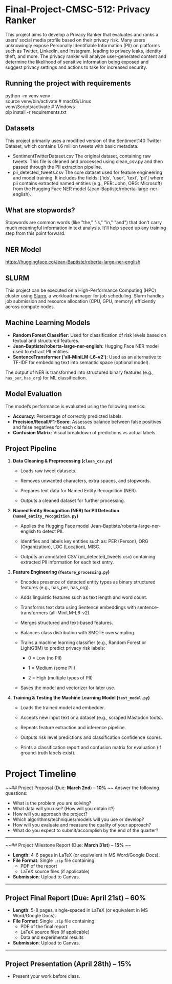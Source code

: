 # Final-Project-CMSC-512: Privacy Ranker
This project aims to develop a Privacy Ranker that evaluates and ranks a users’ social media profile based on their privacy risk. Many users unknowingly expose Personally Identifiable Information (PII) on platforms such as Twitter, LinkedIn, and Instagram, leading to privacy leaks, identity theft, and more. The privacy ranker will analyze user-generated content and determine the likelihood of sensitive information being exposed and suggest privacy settings and actions to take for increased security.

## Running the project with requirements
python -m venv venv  
source venv/bin/activate  # macOS/Linux  
venv\Scripts\activate  # Windows    
pip install -r requirements.txt

## Datasets
This project primarily uses a modified version of the Sentiment140 Twitter Dataset, which contains 1.6 million tweets with basic metadata.
- SentimentTwitterDataset.csv
    The original dataset, containing raw tweets. This file is cleaned and processed using clean_csv.py and then passed through the PII extraction pipeline.
- pii_detected_tweets.csv
    The core dataset used for feature engineering and model training. It includes the fields:
    ['ids', 'user', 'text', 'pii']
    where pii contains extracted named entities (e.g., PER: John, ORG: Microsoft) from the Hugging Face NER model (Jean-Baptiste/roberta-large-ner-english).

## What are stopwords?
Stopwords are common words (like "the," "is," "in," "and") that don't carry much meaningful information in text analysis. It'll help speed up any training step from this point forward.

## NER Model
https://huggingface.co/Jean-Baptiste/roberta-large-ner-english

## SLURM
This project can be executed on a High-Performance Computing (HPC) cluster using [Slurm](https://slurm.schedmd.com/documentation.html), a workload manager for job scheduling. Slurm handles job submission and resource allocation (CPU, GPU, memory) efficiently across compute nodes.

## Machine Learning Models

- **Random Forest Classifier**: Used for classification of risk levels based on textual and structured features.
- **Jean-Baptiste/roberta-large-ner-english**: Hugging Face NER model used to extract PII entities.
- **SentenceTransformer ('all-MiniLM-L6-v2')**: Used as an alternative to TF-IDF for embedding text into semantic space (optional model).

The output of NER is transformed into structured binary features (e.g., `has_per`, `has_org`) for ML classification.

## Model Evaluation
The model’s performance is evaluated using the following metrics:

- **Accuracy**: Percentage of correctly predicted labels.
- **Precision/Recall/F1-Score**: Assesses balance between false positives and false negatives for each class.
- **Confusion Matrix**: Visual breakdown of predictions vs actual labels.

## Project Pipeline

1.  **Data Cleaning & Preprocessing (`clean_csv.py`)**

    -   Loads raw tweet datasets.

    -   Removes unwanted characters, extra spaces, and stopwords.

    -   Prepares text data for Named Entity Recognition (NER).

    -   Outputs a cleaned dataset for further processing.

2.  **Named Entity Recognition (NER) for PII Detection (`named_entity_recognition.py`)**

    -   Applies the Hugging Face model Jean-Baptiste/roberta-large-ner-english to detect PII.

    -   Identifies and labels key entities such as: PER (Person), ORG (Organization), LOC (Location), MISC.

    -   Outputs an annotated CSV (pii_detected_tweets.csv) containing extracted PII information for each text entry.

3.  **Feature Engineering (`feature_processing.py`)**

    -   Encodes presence of detected entity types as binary structured features (e.g., has_per, has_org).

    -   Adds linguistic features such as text length and word count.

    -   Transforms text data using Sentence embeddings with sentence-transformers (all-MiniLM-L6-v2).

    -   Merges structured and text-based features.

    -   Balances class distribution with SMOTE oversampling.

    -   Trains a machine learning classifier (e.g., Random Forest or LightGBM) to predict privacy risk labels:

        -   0 = Low (no PII)

        -   1 = Medium (some PII)

        -   2 = High (multiple types of PII)

    -   Saves the model and vectorizer for later use.

4.  **Training & Testing the Machine Learning Model (`test_model.py`)**

    -   Loads the trained model and embedder.

    -   Accepts new input text or a dataset (e.g., scraped Mastodon toots).

    -   Repeats feature extraction and inference pipeline.

    -   Outputs risk level predictions and classification confidence scores.

    -   Prints a classification report and confusion matrix for evaluation (if ground-truth labels exist).


# Project Timeline  

~~## Project Proposal (Due: **March 2nd**) – **10%**  ~~
Answer the following questions:  
- What is the problem you are solving?  
- What data will you use? (How will you obtain it?)  
- How will you approach the project?  
- Which algorithms/techniques/models will you use or develop?  
- How will you evaluate and measure the quality of your approach?  
- What do you expect to submit/accomplish by the end of the quarter?  

---

~~## Project Milestone Report (Due: **March 31st**) – **15%**  ~~
- **Length**: 4-6 pages in LaTeX (or equivalent in MS Word/Google Docs).  
- **File Format**: Single `.zip` file containing:  
  - PDF of the report  
  - LaTeX source files (if applicable)  
- **Submission**: Upload to Canvas.  

---

## Project Final Report (Due: **April 21st**) – **60%**  
- **Length**: 5-8 pages, single-spaced in LaTeX (or equivalent in MS Word/Google Docs).  
- **File Format**: Single `.zip` file containing:  
  - PDF of the final report  
  - LaTeX source files (if applicable)  
  - Data and experimental results  
- **Submission**: Upload to Canvas.  

---

## Project Presentation (April 28th) – **15%**  
- Present your work before class.  
